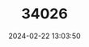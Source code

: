 ---
title: "34026"
category: "Torreya californica"
draft: false
date: 2024-02-22 13:03:50
languages:
  English: ["California Torreya", "Stinking Cedar", "California Nutmeg"]
---